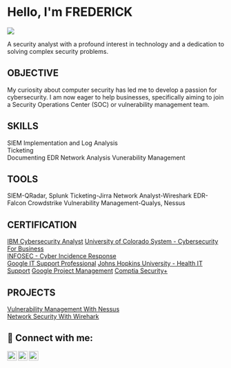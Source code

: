 # Hello, I'm FREDERICK
<a href="(https://www.linkedin.com/in/frederickoamankwah/)"><img src="https://img.shields.io/badge/-LinkedIn-0072b1?&style=for-the-badge&logo=linkedin&logoColor=white" /></a>


A security analyst with a profound interest in technology and a dedication to solving complex security problems.

## OBJECTIVE
My curiosity about computer security has led me to develop a passion for cybersecurity. I am now eager to help businesses, specifically aiming to join a Security Operations Center (SOC) or vulnerability management team.


## SKILLS                      
SIEM Implementation and Log Analysis               
Ticketing     
Documenting
EDR
Network Analysis
Vunerability Management


## TOOLS
SIEM-QRadar, Splunk
Ticketing-Jirra
Network Analyst-Wireshark
EDR-Falcon Crowdstrike
Vulnerability Management-Qualys, Nessus

## CERTIFICATION
[IBM Cybersecurity Analyst](https://coursera.org/share/b7682793c4bb6426ece74bdaad6801ef) 
[University of Colorado System - Cybersecurity For Business](https://coursera.org/share/fe74f9bb1ed8dae2bdf59727699ef584)    
[INFOSEC - Cyber Incidence Response](https://coursera.org/share/1906e72cf58cc0ff9ecc9eac376b8cfa)  
[Google IT Support Professional](https://coursera.org/share/3481589d829e25f0be5d814801cdee72)
[Johns Hopkins University - Health IT Support](https://coursera.org/share/464a4edcc542a9b36df32925a8d17395)
[Google Project Management](https://coursera.org/share/dc23030944f4055bc5517ba8486cf535)
[Comptia Security+](https://www.credly.com/badges/76f7bdc7-18d9-466e-aef5-48581efefcc9)  

## PROJECTS
[Vulnerability Management With Nessus](https://www.credly.com/badges/76f7bdc7-18d9-466e-aef5-48581efefcc9)  
[Network Security With Wirehark](https://www.credly.com/badges/76f7bdc7-18d9-466e-aef5-48581efefcc9)  



 

  




<h2> 🤳 Connect with me:</h2>

[<img align="left" alt="FrederickOPPONGAMANKWAAH | YouTube" width="22px" src="https://cdn.jsdelivr.net/npm/simple-icons@v3/icons/youtube.svg" />][youtube]
[<img align="left" alt="FrederickOppongAmankwah | Twitter" width="22px" src="https://cdn.jsdelivr.net/npm/simple-icons@v3/icons/twitter.svg" />][twitter]
[<img align="left" alt="FrederickOppongAmankwah | LinkedIn" width="22px" src="https://cdn.jsdelivr.net/npm/simple-icons@v3/icons/linkedin.svg" />][linkedin]

[twitter]: https://twitter.com/phreddie4
[youtube]: https://www.youtube.com/channel/UCI3SRvrAmO86aJhC7QobsXA
[instagram]: https://www.instagram.com/blackfadahood/
[linkedin]: https://www.linkedin.com/in/frederickoamankwah



<!--
**phreddie4/phreddie4** is a ✨ _special_ ✨ repository because its `README.md` (this file) appears on your GitHub profile.

Here are some ideas to get you started:

- 🔭 I’m currently working on ...
- 🌱 I’m currently learning ...
- 👯 I’m looking to collaborate on ...
- 🤔 I’m looking for help with ...
- 💬 Ask me about ...
- 📫 How to reach me: ...
- 😄 Pronouns: ...
- ⚡ Fun fact: ...
-->
